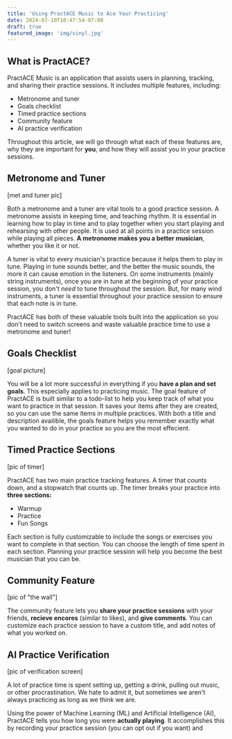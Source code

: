 ```yaml
---
title: 'Using PractACE Music to Ace Your Practicing'
date: 2024-07-10T10:47:54-07:00
draft: true
featured_image: 'img/vinyl.jpg' 
---
```

## What is PractACE?

PractACE Music is an application that assists users in planning, tracking, and sharing their practice sessions. It includes multiple features, including:

 - Metronome and tuner
 - Goals checklist
 - Timed practice sections
 - Community feature
 - AI practice verification

Throughout this article, we will go through what each of these features are, why they are important for **you**, and how they will assist you in your practice sessions.

## Metronome and Tuner

[met and tuner pic]

Both a metronome and a tuner are vital tools to a good practice session. A metronome assists in keeping time, and teaching rhythm. It is essential in learning how to play in time and to play together when you start playing and rehearsing with other people. It is used at all points in a practice session while playing all pieces. **A metronome makes you a better musician**, whether you like it or not.

A tuner is vital to every musician's practice because it helps them to play in tune. Playing in tune sounds better, and the better the music sounds, the more it can cause emotion in the listeners. On some instruments (mainly string instruments), once you are in tune at the beginning of your practice session, you don't *need* to tune throughout the session. But, for many wind instruments, a tuner is essential throughout your practice session to ensure that each note is in tune.

PractACE has both of these valuable tools built into the application so you don't need to switch screens and waste valuable practice time to use a metronome and tuner!

## Goals Checklist

[goal picture]

You will be a lot more successful in everything if you **have a plan and set goals**. This especially applies to practicing music. The goal feature of PractACE is built similar to a todo-list to help you keep track of what you want to practice in that session. It saves your items after they are created, so you can use the same items in multiple practices. With both a title and description availible, the goals feature helps you remember exactly what you wanted to do in your practice so you are the most effecient. 

## Timed Practice Sections

[pic of timer]

PractACE has two main practice tracking features. A timer that counts down, and a stopwatch that counts up. The timer breaks your practice into **three sections:**

 - Warmup
 - Practice
 - Fun Songs

Each section is fully customizable to include the songs or exercises you want to complete in that section. You can choose the length of time spent in each section. Planning your practice session will help you become the best musician that you can be. 

## Community Feature

[pic of "the wall"]

The community feature lets you **share your practice sessions** with your friends, **recieve encores** (similar to likes), and **give comments**. You can customize each practice session to have a custom title, and add notes of what you worked on.

## AI Practice Verification

[pic of verification screen]

A lot of practice time is spent setting up, getting a drink, pulling out music, or other procrastination. We hate to admit it, but sometimes we aren't always practicing as long as we think we are. 

Using the power of Machine Learning (ML) and Artificial Intelligence (AI), PractACE tells you how long you were **actually playing**. It accomplishes this by recording your practice session (you can opt out if you want) and 